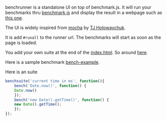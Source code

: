 benchrunner is a standalone UI on top of benchmark.js.
It will run your benchmarks thru
[benchmark.js](https://github.com/bestiejs/benchmark.js)
and display the result in a webpage such as
[this one](http://jeromeetienne.github.com/benchrunner/).

The UI is widely inspired from
[mocha](visionmedia.github.com/mocha/)
by
[TJ Holowaychuk](https://github.com/visionmedia).



It is add ```#runall``` to the runner url. The benchmarks will start as soon
as the page is loaded.

You add your own suite
at the end of the
[index.html](https://github.com/jeromeetienne/benchrunner/blob/master/index.html).
So around
[here](https://github.com/jeromeetienne/benchrunner/blob/master/index.html#L46).


Here is a sample benchmark
[bench-example](https://github.com/jeromeetienne/benchrunner/blob/master/bench-example.js).

Here is an suite 

```javascript
benchsuite('current time in ms', function(){
    bench('Date.now()', function() {
	Date.now()
    });
    bench('new Date().getTime()', function() {
	new Date().getTime();
    });
});
```

